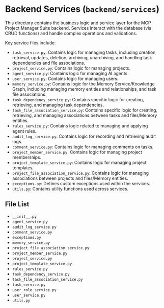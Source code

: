 # Backend Services (`backend/services`)

This directory contains the business logic and service layer for the MCP Project Manager Suite backend. Services interact with the database (via CRUD functions) and handle complex operations and validations.

Key service files include:

*   `task_service.py`: Contains logic for managing tasks, including creation, retrieval, updates, deletion, archiving, unarchiving, and handling task dependencies and file associations.
*   `project_service.py`: Contains logic for managing projects.
*   `agent_service.py`: Contains logic for managing AI agents.
*   `user_service.py`: Contains logic for managing users.
*   `memory_service.py`: Contains logic for the Memory Service/Knowledge Graph, including managing memory entities and relationships, and task file associations.
*   `task_dependency_service.py`: Contains specific logic for creating, retrieving, and managing task dependencies.
*   `task_file_association_service.py`: Contains specific logic for creating, retrieving, and managing associations between tasks and files/Memory entities.
*   `rules_service.py`: Contains logic related to managing and applying agent rules.
*   `audit_log_service.py`: Contains logic for recording and retrieving audit logs.
*   `comment_service.py`: Contains logic for managing comments on tasks.
*   `project_member_service.py`: Contains logic for managing project memberships.
*   `project_template_service.py`: Contains logic for managing project templates.
*   `project_file_association_service.py`: Contains logic for managing associations between projects and files/Memory entities.
*   `exceptions.py`: Defines custom exceptions used within the services.
*   `utils.py`: Contains utility functions used across services. 

<!-- File List Start -->
## File List

- `__init__.py`
- `agent_service.py`
- `audit_log_service.py`
- `comment_service.py`
- `exceptions.py`
- `memory_service.py`
- `project_file_association_service.py`
- `project_member_service.py`
- `project_service.py`
- `project_template_service.py`
- `rules_service.py`
- `task_dependency_service.py`
- `task_file_association_service.py`
- `task_service.py`
- `user_role_service.py`
- `user_service.py`
- `utils.py`

<!-- File List End -->
